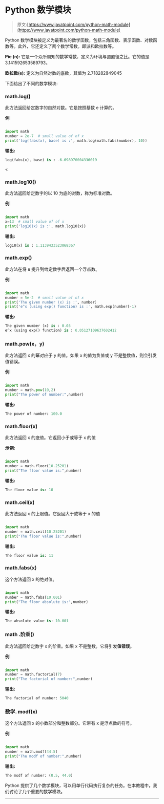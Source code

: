 # Python 数学模块

> 原文:[https://www.javatpoint.com/python-math-module](https://www.javatpoint.com/python-math-module)

Python 数学模块被定义为最著名的数学函数，包括三角函数、表示函数、对数函数等。此外，它还定义了两个数学常数，即派和欧拉数等。

**Pie (n):** 它是一个众所周知的数学常数，定义为环境与圆直径之比。它的值是 3.141592653589793。

**欧拉数(e):** 定义为自然对数的底数，其值为 2.718282849045

下面给出了不同的数学模块:

### math.log()

此方法返回给定数字的自然对数。它是按照基数 e 计算的。

**例**

```py

import math  
number = 2e-7  # small value of of x  
print('log(fabs(x), base) is :', math.log(math.fabs(number), 10))  

```

**输出:**

```py
log(fabs(x), base) is : -6.698970004336019

```

<

### math.log10()

此方法返回给定数字的以 10 为底的对数，称为标准对数。

**例**

```py

import math  
x=13  # small value of of x  
print('log10(x) is :', math.log10(x))  

```

**输出:**

```py
log10(x) is : 1.1139433523068367 

```

### math.exp()

此方法在将 e 提升到给定数字后返回一个浮点数。

**例**

```py

import math  
number = 5e-2  # small value of of x  
print('The given number (x) is :', number)  
print('e^x (using exp() function) is :', math.exp(number)-1)  

```

**输出:**

```py
The given number (x) is : 0.05
e^x (using exp() function) is : 0.05127109637602412

```

### math.pow(x，y)

此方法返回 x 的幂对应于 y 的值。如果 x 的值为负值或 y 不是整数值，则会引发值错误。

**例**

```py

import math
number = math.pow(10,2)
print("The power of number:",number)

```

**输出:**

```py
The power of number: 100.0

```

### math.floor(x)

此方法返回 x 的底值。它返回小于或等于 x 的值

**示例:**

```py

import math
number = math.floor(10.25201)
print("The floor value is:",number)

```

**输出:**

```py
The floor value is: 10

```

### math.ceil(x)

此方法返回 x 的上限值。它返回大于或等于 x 的值

```py

import math
number = math.ceil(10.25201)
print("The floor value is:",number)

```

**输出:**

```py
The floor value is: 11

```

### math.fabs(x)

这个方法返回 x 的绝对值。

```py

import math
number = math.fabs(10.001)
print("The floor absolute is:",number)

```

**输出:**

```py
The absolute value is: 10.001

```

### math .阶乘()

此方法返回给定数字 x 的阶乘。如果 x 不是整数，它将引发**值错误**。

**例**

```py

import math
number = math.factorial(7)
print("The factorial of number:",number)

```

**输出:**

```py
The factorial of number: 5040

```

### 数学. modf(x)

这个方法返回 x 的小数部分和整数部分。它带有 x 是浮点数的符号。

**例**

```py

import math
number = math.modf(44.5)
print("The modf of number:",number)

```

**输出:**

```py
The modf of number: (0.5, 44.0)

```

Python 提供了几个数学模块，可以用单行代码执行复杂的任务。在本教程中，我们讨论了几个重要的数学模块。

* * *